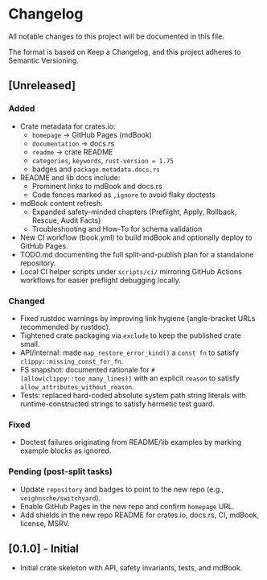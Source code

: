 # Changelog

All notable changes to this project will be documented in this file.

The format is based on Keep a Changelog, and this project adheres to Semantic Versioning.

## [Unreleased]

### Added
- Crate metadata for crates.io:
  - `homepage` → GitHub Pages (mdBook)
  - `documentation` → docs.rs
  - `readme` → crate README
  - `categories`, `keywords`, `rust-version = 1.75`
  - badges and `package.metadata.docs.rs`
- README and lib docs include:
  - Prominent links to mdBook and docs.rs
  - Code fences marked as `,ignore` to avoid flaky doctests
- mdBook content refresh:
  - Expanded safety-minded chapters (Preflight, Apply, Rollback, Rescue, Audit Facts)
  - Troubleshooting and How-To for schema validation
- New CI workflow (book.yml) to build mdBook and optionally deploy to GitHub Pages.
- TODO.md documenting the full split-and-publish plan for a standalone repository.
- Local CI helper scripts under `scripts/ci/` mirroring GitHub Actions workflows for easier preflight debugging locally.

### Changed
- Fixed rustdoc warnings by improving link hygiene (angle-bracket URLs recommended by rustdoc).
- Tightened crate packaging via `exclude` to keep the published crate small.
- API/internal: made `map_restore_error_kind()` a `const fn` to satisfy `clippy::missing_const_for_fn`.
- FS snapshot: documented rationale for `#[allow(clippy::too_many_lines)]` with an explicit `reason` to satisfy `allow_attributes_without_reason`.
- Tests: replaced hard-coded absolute system path string literals with runtime-constructed strings to satisfy hermetic test guard.

### Fixed
- Doctest failures originating from README/lib examples by marking example blocks as ignored.

### Pending (post-split tasks)
- Update `repository` and badges to point to the new repo (e.g., `veighnsche/switchyard`).
- Enable GitHub Pages in the new repo and confirm `homepage` URL.
- Add shields in the new repo README for crates.io, docs.rs, CI, mdBook, license, MSRV.

## [0.1.0] - Initial
- Initial crate skeleton with API, safety invariants, tests, and mdBook.

